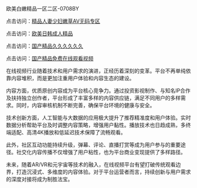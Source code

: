 欧美白嫩精品一区二区-0708BY

点击访问：<a href="https://heiliaowzu4ur.pages.dev">精品人妻少妇嫩草AV无码专区</a>

点击访问：<a href="https://heiliaoxqkkct.pages.dev">欧美日韩成人精品</a>

点击访问：<a href="https://heiliaoow5kzm.pages.dev">国产精品久久久久久久</a>

点击访问：<a href="https://heiliaoga6s9v.pages.dev">国产精品免费在线观看视频</a>

在线视频行业随着技术和用户需求的演进，正经历着深刻的变革。平台不再单纯依靠内容堆积，而是更加注重用户体验和内容生态的建设。

内容方面，优质原创内容成为平台核心竞争力。通过投资影视制作、与知名IP合作及扶持独立创作者，平台形成了丰富多样的内容供应链，满足不同用户的多样需求。同时，内容审核机制不断完善，确保平台环境的健康与安全。

技术创新方面，人工智能与大数据的应用极大提升了推荐精准度和用户体验。实时数据分析帮助平台及时调整内容策略，增强用户黏性。播放技术也日趋成熟，多终端适配、高清4K播放和低延迟技术保障了流畅观看。

此外，社区互动功能持续升级，弹幕、评论、直播打赏等成为用户参与的重要途径。社交化内容传播不仅增强了用户粘性，也为平台商业变现提供了多样路径。

未来，随着AR/VR和元宇宙等技术的融入，在线视频平台有望打破传统观看边界，打造沉浸式、多维度的内容体验。对于平台运营者而言，持续创新与用户需求的深度对接将成为制胜法宝。

<span style="display:none;">[Canonical link]( https://github.com/yuey551215/247311 ）</span>
